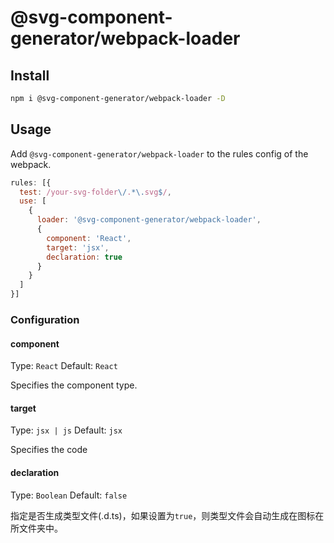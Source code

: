 # @svg-component-generator/webpack-loader


## Install
```bash
npm i @svg-component-generator/webpack-loader -D
```


## Usage
Add `@svg-component-generator/webpack-loader` to the rules config of the webpack.

```javascript
rules: [{
  test: /your-svg-folder\/.*\.svg$/,
  use: [
    {
      loader: '@svg-component-generator/webpack-loader',
      {
        component: 'React',
        target: 'jsx',
        declaration: true
      }
    }
  ]
}]
```


### Configuration

#### component

Type: `React` Default: `React`

Specifies the component type.


#### target
Type: `jsx | js` Default: `jsx`

Specifies the code

#### declaration
Type: `Boolean` Default: `false`

指定是否生成类型文件(.d.ts)，如果设置为`true`，则类型文件会自动生成在图标在所文件夹中。
